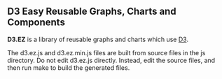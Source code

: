 ## D3 Easy Reusable Graphs, Charts and Components

**D3.EZ** is a library of reusable graphs and charts which use [D3](http://www.d3js.org/).

The d3.ez.js and d3.ez.min.js files are built from source files in the js directory. 
Do not edit d3.ez.js directly. Instead, edit the source files, and then run make to build the generated files.
